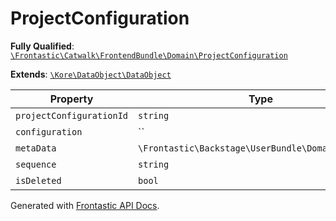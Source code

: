 #  ProjectConfiguration

**Fully Qualified**: [`\Frontastic\Catwalk\FrontendBundle\Domain\ProjectConfiguration`](../../../../src/php/FrontendBundle/Domain/ProjectConfiguration.php)

**Extends**: [`\Kore\DataObject\DataObject`](https://github.com/kore/DataObject)

Property|Type|Default|Required|Description
--------|----|-------|--------|-----------
`projectConfigurationId` | `string` |  | *Yes* | 
`configuration` | `` |  | *Yes* | array
`metaData` | `\Frontastic\Backstage\UserBundle\Domain\MetaData` |  | *Yes* | 
`sequence` | `string` |  | *Yes* | 
`isDeleted` | `bool` | `false` | *Yes* | 

Generated with [Frontastic API Docs](https://github.com/FrontasticGmbH/apidocs).
